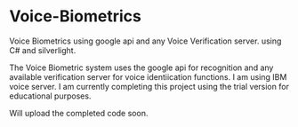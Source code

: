 Voice-Biometrics
================

Voice Biometrics using google api and any Voice Verification server. using C# and silverlight.

The Voice Biometric system uses the google api for recognition and any available verification server for 
voice identiication functions. I am using IBM voice server. I am currently completing this project using the
trial version for educational purposes.

Will upload the completed code soon.